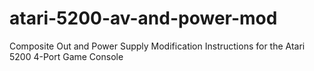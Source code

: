 # atari-5200-av-and-power-mod
Composite Out and Power Supply Modification Instructions for the Atari 5200 4-Port Game Console
